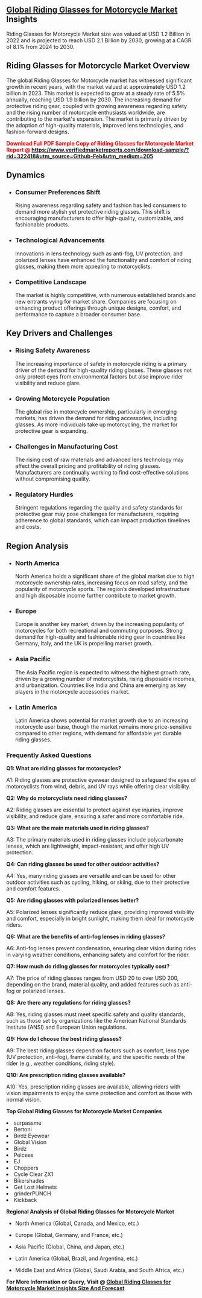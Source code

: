 <h2><a href="https://www.verifiedmarketreports.com/download-sample/?rid=322418&amp;utm_source=Github&amp;utm_medium=205" target="_blank">Global Riding Glasses for Motorcycle Market</a> Insights</h2><p>Riding Glasses for Motorcycle Market size was valued at USD 1.2 Billion in 2022 and is projected to reach USD 2.1 Billion by 2030, growing at a CAGR of 8.1% from 2024 to 2030.</p><p> <h2>Riding Glasses for Motorcycle Market Overview</h2> <p>The global Riding Glasses for Motorcycle market has witnessed significant growth in recent years, with the market valued at approximately USD 1.2 billion in 2023. This market is expected to grow at a steady rate of 5.5% annually, reaching USD 1.9 billion by 2030. The increasing demand for protective riding gear, coupled with growing awareness regarding safety and the rising number of motorcycle enthusiasts worldwide, are contributing to the market's expansion. The market is primarily driven by the adoption of high-quality materials, improved lens technologies, and fashion-forward designs.</p> <p><strong><p><span class=""><span style="color: #ff0000;"><strong>Download Full PDF Sample Copy of Riding Glasses for Motorcycle Market Report</strong> @ </span><a href="https://www.verifiedmarketreports.com/download-sample/?rid=322418&amp;utm_source=Github-Feb&amp;utm_medium=205" target="_blank">https://www.verifiedmarketreports.com/download-sample/?rid=322418&amp;utm_source=Github-Feb&amp;utm_medium=205</a></span></p></strong></p> <h2>Dynamics</h2> <ul> <li><h3>Consumer Preferences Shift</h3> Rising awareness regarding safety and fashion has led consumers to demand more stylish yet protective riding glasses. This shift is encouraging manufacturers to offer high-quality, customizable, and fashionable products.</li> <li><h3>Technological Advancements</h3> Innovations in lens technology such as anti-fog, UV protection, and polarized lenses have enhanced the functionality and comfort of riding glasses, making them more appealing to motorcyclists.</li> <li><h3>Competitive Landscape</h3> The market is highly competitive, with numerous established brands and new entrants vying for market share. Companies are focusing on enhancing product offerings through unique designs, comfort, and performance to capture a broader consumer base.</li> </ul> <h2>Key Drivers and Challenges</h2> <ul> <li><h3>Rising Safety Awareness</h3> The increasing importance of safety in motorcycle riding is a primary driver of the demand for high-quality riding glasses. These glasses not only protect eyes from environmental factors but also improve rider visibility and reduce glare.</li> <li><h3>Growing Motorcycle Population</h3> The global rise in motorcycle ownership, particularly in emerging markets, has driven the demand for riding accessories, including glasses. As more individuals take up motorcycling, the market for protective gear is expanding.</li> <li><h3>Challenges in Manufacturing Cost</h3> The rising cost of raw materials and advanced lens technology may affect the overall pricing and profitability of riding glasses. Manufacturers are continually working to find cost-effective solutions without compromising quality.</li> <li><h3>Regulatory Hurdles</h3> Stringent regulations regarding the quality and safety standards for protective gear may pose challenges for manufacturers, requiring adherence to global standards, which can impact production timelines and costs.</li> </ul> <h2>Region Analysis</h2> <ul> <li><h3>North America</h3> North America holds a significant share of the global market due to high motorcycle ownership rates, increasing focus on road safety, and the popularity of motorcycle sports. The region’s developed infrastructure and high disposable income further contribute to market growth.</li> <li><h3>Europe</h3> Europe is another key market, driven by the increasing popularity of motorcycles for both recreational and commuting purposes. Strong demand for high-quality and fashionable riding gear in countries like Germany, Italy, and the UK is propelling market growth.</li> <li><h3>Asia Pacific</h3> The Asia Pacific region is expected to witness the highest growth rate, driven by a growing number of motorcyclists, rising disposable incomes, and urbanization. Countries like India and China are emerging as key players in the motorcycle accessories market.</li> <li><h3>Latin America</h3> Latin America shows potential for market growth due to an increasing motorcycle user base, though the market remains more price-sensitive compared to other regions, with demand for affordable yet durable riding glasses.</li> </ul> <h3>Frequently Asked Questions</h3> <p><strong>Q1: What are riding glasses for motorcycles?</strong></p> <p>A1: Riding glasses are protective eyewear designed to safeguard the eyes of motorcyclists from wind, debris, and UV rays while offering clear visibility.</p> <p><strong>Q2: Why do motorcyclists need riding glasses?</strong></p> <p>A2: Riding glasses are essential to protect against eye injuries, improve visibility, and reduce glare, ensuring a safer and more comfortable ride.</p> <p><strong>Q3: What are the main materials used in riding glasses?</strong></p> <p>A3: The primary materials used in riding glasses include polycarbonate lenses, which are lightweight, impact-resistant, and offer high UV protection.</p> <p><strong>Q4: Can riding glasses be used for other outdoor activities?</strong></p> <p>A4: Yes, many riding glasses are versatile and can be used for other outdoor activities such as cycling, hiking, or skiing, due to their protective and comfort features.</p> <p><strong>Q5: Are riding glasses with polarized lenses better?</strong></p> <p>A5: Polarized lenses significantly reduce glare, providing improved visibility and comfort, especially in bright sunlight, making them ideal for motorcycle riders.</p> <p><strong>Q6: What are the benefits of anti-fog lenses in riding glasses?</strong></p> <p>A6: Anti-fog lenses prevent condensation, ensuring clear vision during rides in varying weather conditions, enhancing safety and comfort for the rider.</p> <p><strong>Q7: How much do riding glasses for motorcycles typically cost?</strong></p> <p>A7: The price of riding glasses ranges from USD 20 to over USD 200, depending on the brand, material quality, and added features such as anti-fog or polarized lenses.</p> <p><strong>Q8: Are there any regulations for riding glasses?</strong></p> <p>A8: Yes, riding glasses must meet specific safety and quality standards, such as those set by organizations like the American National Standards Institute (ANSI) and European Union regulations.</p> <p><strong>Q9: How do I choose the best riding glasses?</strong></p> <p>A9: The best riding glasses depend on factors such as comfort, lens type (UV protection, anti-fog), frame durability, and the specific needs of the rider (e.g., weather conditions, riding style).</p> <p><strong>Q10: Are prescription riding glasses available?</strong></p> <p>A10: Yes, prescription riding glasses are available, allowing riders with vision impairments to enjoy the same protection and comfort as those with normal vision.</p> </p><p><strong>Top Global Riding Glasses for Motorcycle Market Companies</strong></p><div data-test-id=""><p><li>surpassme</li><li> Bertoni</li><li> Birdz Eyewear</li><li> Global Vision</li><li> Birdz</li><li> Peicees</li><li> EJ</li><li> Choppers</li><li> Cycle Clear ZX1</li><li> Bikershades</li><li> Get Lost Helmets</li><li> grinderPUNCH</li><li> Kickback</li></p><div><strong>Regional Analysis of&nbsp;Global Riding Glasses for Motorcycle Market</strong></div><ul><li dir="ltr"><p dir="ltr">North America&nbsp;(Global, Canada, and Mexico, etc.)</p></li><li dir="ltr"><p dir="ltr">Europe (Global, Germany, and France, etc.)</p></li><li dir="ltr"><p dir="ltr">Asia Pacific&nbsp;(Global, China, and Japan, etc.)</p></li><li dir="ltr"><p dir="ltr">Latin America&nbsp;(Global, Brazil, and Argentina, etc.)</p></li><li dir="ltr">Middle East and Africa&nbsp;(Global, Saudi Arabia, and South Africa, etc.)</li></ul><p><strong>For More Information or Query, Visit @&nbsp;</strong><strong><a href="https://www.verifiedmarketreports.com/product/riding-glasses-for-motorcycle-market/?utm_source=Github&amp;utm_medium=205" target="_blank">Global Riding Glasses for Motorcycle Market Insights Size And Forecast</a></strong></p></div>

